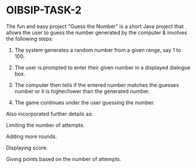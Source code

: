 # OIBSIP-TASK-2
The fun and easy project "Guess the Number" is a short Java project that allows the user to guess the number generated by the computer & involves the following steps:

1. The system generates a random number from a given range, say 1 to 100.

2. The user is prompted to enter their given number in a displayed dialogue box. 

3. The computer then tells if the entered number matches the guesses number or it is higher/lower than the generated number.

4. The game continues under the user guessing the number.

Also incorporated further details as:

Limiting the number of attempts.

Adding more rounds.

Displaying score.

Giving points based on the number of attempts.
